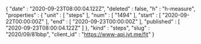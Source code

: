 {
  "date" : "2020-09-23T08:00:04.122Z",
  "deleted" : false,
  "h" : "h-measure",
  "properties" : {
    "unit" : [ "steps" ],
    "num" : [ "1494" ],
    "start" : [ "2020-09-22T00:00:00Z" ],
    "end" : [ "2020-09-23T00:00:00Z" ],
    "published" : [ "2020-09-23T08:00:04.122Z" ]
  },
  "kind" : "steps",
  "slug" : "2020/09/81bbp",
  "client_id" : "https://www-api.jvt.me/fit"
}
